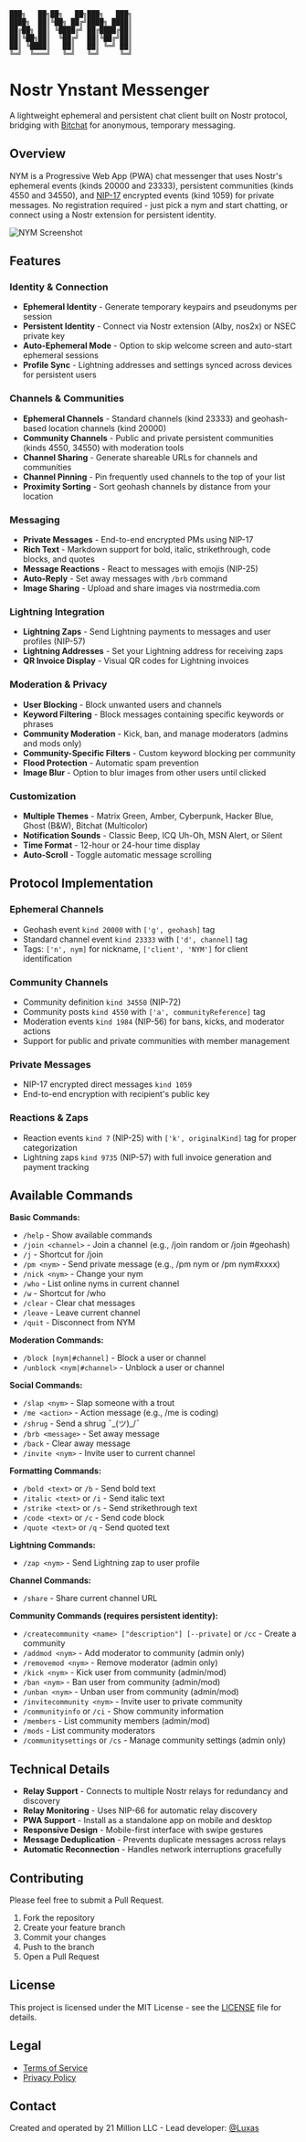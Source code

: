 ```
███╗   ██╗██╗   ██╗███╗   ███╗
████╗  ██║╚██╗ ██╔╝████╗ ████║
██╔██╗ ██║ ╚████╔╝ ██╔████╔██║
██║╚██╗██║  ╚██╔╝  ██║╚██╔╝██║
██║ ╚████║   ██║   ██║ ╚═╝ ██║
╚═╝  ╚═══╝   ╚═╝   ╚═╝     ╚═╝
```

# Nostr Ynstant Messenger

A lightweight ephemeral and persistent chat client built on Nostr protocol, bridging with [Bitchat](https://bitchat.free) for anonymous, temporary messaging.

## Overview

NYM is a Progressive Web App (PWA) chat messenger that uses Nostr's ephemeral events (kinds 20000 and 23333), persistent communities (kinds 4550 and 34550), and [NIP-17](https://github.com/nostr-protocol/nips/blob/master/17.md) encrypted events (kind 1059) for private messages. No registration required - just pick a nym and start chatting, or connect using a Nostr extension for persistent identity.

![NYM Screenshot](https://nym.bar/images/NYM.png)

## Features

### Identity & Connection
- **Ephemeral Identity** - Generate temporary keypairs and pseudonyms per session
- **Persistent Identity** - Connect via Nostr extension (Alby, nos2x) or NSEC private key
- **Auto-Ephemeral Mode** - Option to skip welcome screen and auto-start ephemeral sessions
- **Profile Sync** - Lightning addresses and settings synced across devices for persistent users

### Channels & Communities
- **Ephemeral Channels** - Standard channels (kind 23333) and geohash-based location channels (kind 20000)
- **Community Channels** - Public and private persistent communities (kinds 4550, 34550) with moderation tools
- **Channel Sharing** - Generate shareable URLs for channels and communities
- **Channel Pinning** - Pin frequently used channels to the top of your list
- **Proximity Sorting** - Sort geohash channels by distance from your location

### Messaging
- **Private Messages** - End-to-end encrypted PMs using NIP-17
- **Rich Text** - Markdown support for bold, italic, strikethrough, code blocks, and quotes
- **Message Reactions** - React to messages with emojis (NIP-25)
- **Auto-Reply** - Set away messages with `/brb` command
- **Image Sharing** - Upload and share images via nostrmedia.com

### Lightning Integration
- **Lightning Zaps** - Send Lightning payments to messages and user profiles (NIP-57)
- **Lightning Addresses** - Set your Lightning address for receiving zaps
- **QR Invoice Display** - Visual QR codes for Lightning invoices

### Moderation & Privacy
- **User Blocking** - Block unwanted users and channels
- **Keyword Filtering** - Block messages containing specific keywords or phrases
- **Community Moderation** - Kick, ban, and manage moderators (admins and mods only)
- **Community-Specific Filters** - Custom keyword blocking per community
- **Flood Protection** - Automatic spam prevention
- **Image Blur** - Option to blur images from other users until clicked

### Customization
- **Multiple Themes** - Matrix Green, Amber, Cyberpunk, Hacker Blue, Ghost (B&W), Bitchat (Multicolor)
- **Notification Sounds** - Classic Beep, ICQ Uh-Oh, MSN Alert, or Silent
- **Time Format** - 12-hour or 24-hour time display
- **Auto-Scroll** - Toggle automatic message scrolling

## Protocol Implementation

### Ephemeral Channels
- Geohash event `kind 20000` with `['g', geohash]` tag
- Standard channel event `kind 23333` with `['d', channel]` tag
- Tags: `['n', nym]` for nickname, `['client', 'NYM']` for client identification

### Community Channels
- Community definition `kind 34550` (NIP-72)
- Community posts `kind 4550` with `['a', communityReference]` tag
- Moderation events `kind 1984` (NIP-56) for bans, kicks, and moderator actions
- Support for public and private communities with member management

### Private Messages
- NIP-17 encrypted direct messages `kind 1059`
- End-to-end encryption with recipient's public key

### Reactions & Zaps
- Reaction events `kind 7` (NIP-25) with `['k', originalKind]` tag for proper categorization
- Lightning zaps `kind 9735` (NIP-57) with full invoice generation and payment tracking

## Available Commands

**Basic Commands:**
- `/help` - Show available commands
- `/join <channel>` - Join a channel (e.g., /join random or /join #geohash)
- `/j` - Shortcut for /join
- `/pm <nym>` - Send private message (e.g., /pm nym or /pm nym#xxxx)
- `/nick <nym>` - Change your nym
- `/who` - List online nyms in current channel
- `/w` - Shortcut for /who
- `/clear` - Clear chat messages
- `/leave` - Leave current channel
- `/quit` - Disconnect from NYM

**Moderation Commands:**
- `/block [nym|#channel]` - Block a user or channel
- `/unblock <nym|#channel>` - Unblock a user or channel

**Social Commands:**
- `/slap <nym>` - Slap someone with a trout
- `/me <action>` - Action message (e.g., /me is coding)
- `/shrug` - Send a shrug ¯\_(ツ)_/¯
- `/brb <message>` - Set away message
- `/back` - Clear away message
- `/invite <nym>` - Invite user to current channel

**Formatting Commands:**
- `/bold <text>` or `/b` - Send bold text
- `/italic <text>` or `/i` - Send italic text
- `/strike <text>` or `/s` - Send strikethrough text
- `/code <text>` or `/c` - Send code block
- `/quote <text>` or `/q` - Send quoted text

**Lightning Commands:**
- `/zap <nym>` - Send Lightning zap to user profile

**Channel Commands:**
- `/share` - Share current channel URL

**Community Commands (requires persistent identity):**
- `/createcommunity <name> ["description"] [--private]` or `/cc` - Create a community
- `/addmod <nym>` - Add moderator to community (admin only)
- `/removemod <nym>` - Remove moderator (admin only)
- `/kick <nym>` - Kick user from community (admin/mod)
- `/ban <nym>` - Ban user from community (admin/mod)
- `/unban <nym>` - Unban user from community (admin/mod)
- `/invitecommunity <nym>` - Invite user to private community
- `/communityinfo` or `/ci` - Show community information
- `/members` - List community members (admin/mod)
- `/mods` - List community moderators
- `/communitysettings` or `/cs` - Manage community settings (admin only)

## Technical Details

- **Relay Support** - Connects to multiple Nostr relays for redundancy and discovery
- **Relay Monitoring** - Uses NIP-66 for automatic relay discovery
- **PWA Support** - Install as a standalone app on mobile and desktop
- **Responsive Design** - Mobile-first interface with swipe gestures
- **Message Deduplication** - Prevents duplicate messages across relays
- **Automatic Reconnection** - Handles network interruptions gracefully

## Contributing

Please feel free to submit a Pull Request.

1. Fork the repository
2. Create your feature branch
3. Commit your changes
4. Push to the branch
5. Open a Pull Request

## License

This project is licensed under the MIT License - see the [LICENSE](LICENSE) file for details.

## Legal

- [Terms of Service](TOS.md)
- [Privacy Policy](PP.md)

## Contact

Created and operated by 21 Million LLC - Lead developer: [@Luxas](https://nostr.band/npub16jdfqgazrkapk0yrqm9rdxlnys7ck39c7zmdzxtxqlmmpxg04r0sd733sv)